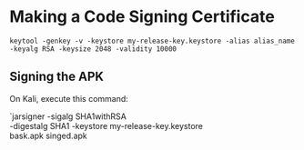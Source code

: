 # Making a Code Signing Certificate

`keytool -genkey -v -keystore my-release-key.keystore -alias alias_name -keyalg RSA -keysize 2048 -validity 10000`

## Signing the APK

On Kali, execute this command:

`jarsigner -sigalg SHA1withRSA \
-digestalg SHA1 -keystore my-release-key.keystore \
bask.apk singed.apk

